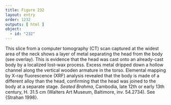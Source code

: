 ```yaml
---
title: Figure 232
layout: entry
order: 1232
outputs: [ html ]
object:
  - id: "232"
---
```


This slice from a computer tomography (CT) scan captured at the widest area of the neck shows a layer of metal separating the head from the body (see overlay). This is evidence that the head was cast onto an already-cast body by a localized lost-wax process. Excess metal dripped down a hollow channel along the vertical wooden armature in the torso. Elemental mapping by X-ray fluorescence (XRF) analysis revealed that the body is made of a different alloy than the head, confirming that the head was joined to the body at a separate stage. *Seated Brahma*, Cambodia, late 12th or early 13th century, H. 31.5 cm (Walters Art Museum, Baltimore, inv. 54.2734). See {Strahan 1998}.
